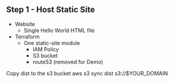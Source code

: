 ## Step 1 - Host Static Site

- Website
  - Single Hello World HTML file
- Terraform
  - One static-site module
    - IAM Policy
    - S3 bucket
    - route53 (removed for Demo)

Copy dist to the s3 bucket
aws s3 sync dist s3://$YOUR_DOMAIN
